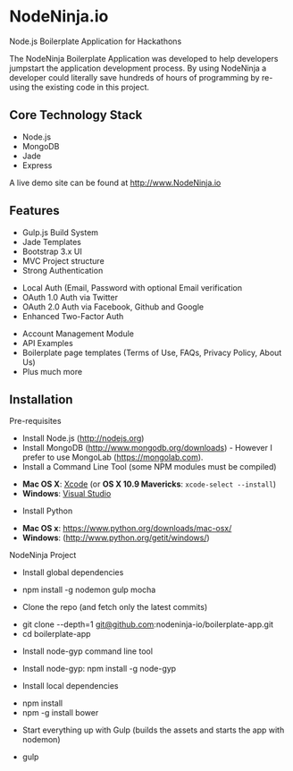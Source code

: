 # NodeNinja.io 
Node.js Boilerplate Application for Hackathons

The NodeNinja Boilerplate Application was developed to help developers jumpstart the application development process. 
By using NodeNinja a developer could literally save hundreds of hours of programming by re-using the existing code in this project.

Core Technology Stack
---------------------

+ Node.js
+ MongoDB
+ Jade
+ Express

A live demo site can be found at http://www.NodeNinja.io


Features
--------

- Gulp.js Build System
- Jade Templates
- Bootstrap 3.x UI
- MVC Project structure
- Strong Authentication
 + Local Auth (Email, Password with optional Email verification
 + OAuth 1.0 Auth via Twitter
 + OAuth 2.0 Auth via Facebook, Github and Google
 + Enhanced Two-Factor Auth 
- Account Management Module
- API Examples
- Boilerplate page templates (Terms of Use, FAQs, Privacy Policy, About Us) 
- Plus much more
 
Installation
------------

Pre-requisites

+ Install Node.js (http://nodejs.org)
+ Install MongoDB (http://www.mongodb.org/downloads) - However I prefer to use MongoLab (https://mongolab.com). 
+ Install a Command Line Tool (some NPM modules must be compiled)
 - **Mac OS X**: [Xcode](https://itunes.apple.com/us/app/xcode/id497799835?mt=12) (or **OS X 10.9 Mavericks**: `xcode-select --install`)
 - **Windows**: [Visual Studio](http://www.visualstudio.com/downloads/download-visual-studio-vs#d-express-windows-8)
+ Install Python 
 - **Mac OS x**: https://www.python.org/downloads/mac-osx/
 - **Windows**: (http://www.python.org/getit/windows/)

NodeNinja Project

+ Install global dependencies
 - npm install -g nodemon gulp mocha

+ Clone the repo (and fetch only the latest commits)
 - git clone --depth=1 git@github.com:nodeninja-io/boilerplate-app.git
 - cd boilerplate-app

+ Install node-gyp command line tool
 - Install node-gyp: npm install -g node-gyp

+ Install local dependencies
 - npm install
 - npm -g install bower

+ Start everything up with Gulp (builds the assets and starts the app with nodemon)
 - gulp




